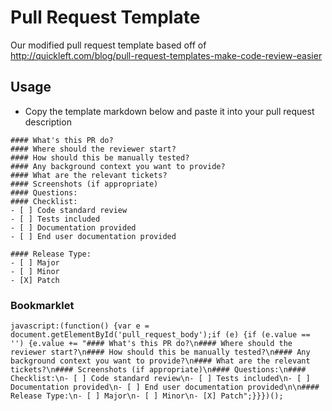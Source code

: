 Pull Request Template
=====================

Our modified pull request template based off of http://quickleft.com/blog/pull-request-templates-make-code-review-easier

## Usage
* Copy the template markdown below and paste it into your pull request description

````
#### What's this PR do?
#### Where should the reviewer start?
#### How should this be manually tested?
#### Any background context you want to provide?
#### What are the relevant tickets?
#### Screenshots (if appropriate)
#### Questions:
#### Checklist:
- [ ] Code standard review
- [ ] Tests included
- [ ] Documentation provided
- [ ] End user documentation provided

#### Release Type:
- [ ] Major
- [ ] Minor
- [X] Patch
````

### Bookmarklet

`javascript:(function() {var e = document.getElementById('pull_request_body');if (e) {if (e.value == '') {e.value += "#### What's this PR do?\n#### Where should the reviewer start?\n#### How should this be manually tested?\n#### Any background context you want to provide?\n#### What are the relevant tickets?\n#### Screenshots (if appropriate)\n#### Questions:\n#### Checklist:\n- [ ] Code standard review\n- [ ] Tests included\n- [ ] Documentation provided\n- [ ] End user documentation provided\n\n#### Release Type:\n- [ ] Major\n- [ ] Minor\n- [X] Patch";}}})();`
